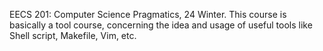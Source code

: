 EECS 201: Computer Science Pragmatics, 24 Winter. This course is basically a tool course, concerning the idea and usage of useful tools like Shell script, Makefile, Vim, etc.
